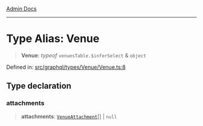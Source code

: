 [Admin Docs](/)

***

# Type Alias: Venue

> **Venue**: *typeof* `venuesTable.$inferSelect` & `object`

Defined in: [src/graphql/types/Venue/Venue.ts:8](https://github.com/hustlernik/talawa-api/blob/6321c91e956d2ee44b2bb9c22c1b40aa4687c9c2/src/graphql/types/Venue/Venue.ts#L8)

## Type declaration

### attachments

> **attachments**: [`VenueAttachment`](../../../VenueAttachment/VenueAttachment/type-aliases/VenueAttachment.md)[] \| `null`

